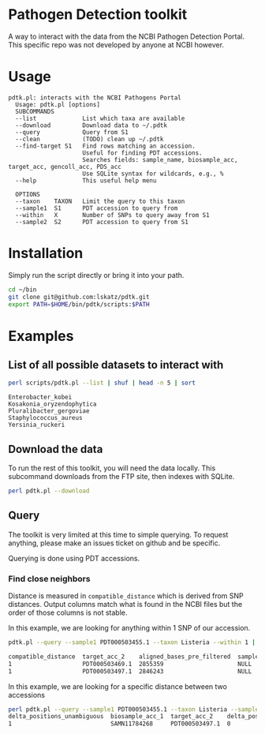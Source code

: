 # Pathogen Detection toolkit
A way to interact with the data from the NCBI Pathogen Detection Portal.
This specific repo was not developed by anyone at NCBI however.

# Usage

```text
pdtk.pl: interacts with the NCBI Pathogens Portal
  Usage: pdtk.pl [options]
  SUBCOMMANDS
  --list             List which taxa are available
  --download         Download data to ~/.pdtk
  --query            Query from S1
  --clean            (TODO) clean up ~/.pdtk
  --find-target S1   Find rows matching an accession.
                     Useful for finding PDT accessions.
                     Searches fields: sample_name, biosample_acc, target_acc, gencoll_acc, PDS_acc
                     Use SQLite syntax for wildcards, e.g., %
  --help             This useful help menu

  OPTIONS
  --taxon    TAXON   Limit the query to this taxon
  --sample1  S1      PDT accession to query from
  --within   X       Number of SNPs to query away from S1
  --sample2  S2      PDT accession to query from S1
```

# Installation

Simply run the script directly or bring it into your path.

```bash
cd ~/bin
git clone git@github.com:lskatz/pdtk.git
export PATH=$HOME/bin/pdtk/scripts:$PATH
```

# Examples

## List of all possible datasets to interact with

```bash
perl scripts/pdtk.pl --list | shuf | head -n 5 | sort
```

```text
Enterobacter_kobei
Kosakonia_oryzendophytica
Pluralibacter_gergoviae
Staphylococcus_aureus
Yersinia_ruckeri
```

## Download the data

To run the rest of this toolkit, you will need the data locally.
This subcommand downloads from the FTP site, then indexes with SQLite.

```bash
perl pdtk.pl --download
```

## Query

The toolkit is very limited at this time to simple querying.
To request anything, please make an issues ticket on github and be specific.

Querying is done using PDT accessions.

### Find close neighbors

Distance is measured in `compatible_distance` which is derived from SNP distances.
Output columns match what is found in the NCBI files but the order of those columns is not stable.

In this example, we are looking for anything within 1 SNP of our accession.

```bash
pdtk.pl --query --sample1 PDT000503455.1 --taxon Listeria --within 1 | column -t

compatible_distance  target_acc_2    aligned_bases_pre_filtered  sample_name_2  biosample_acc_1  informative_positions  sample_name_1  total_positions  delta_positions_both_N  delta_positions_one_N  delta_positions_unambiguous  pairwise_bases_post_filtered  target_acc_1    PDS_acc         compatible_positions  gencoll_acc_1    aligned_bases_post_filtered  gencoll_acc_2    biosample_acc_2
1                    PDT000503469.1  2855359                     NULL           SAMN11784268     2                      NULL           2                0                       0                      1                            NULL                          PDT000503455.1  PDS000045942.1  2                     GCA_005875935.1  2855359                      GCA_005875995.1  SAMN11784285
1                    PDT000503497.1  2846243                     NULL           SAMN11784268     2                      NULL           2                0                       0                      1                            NULL                          PDT000503455.1  PDS000045942.1  2                     GCA_005875935.1  2846243                      GCA_005876095.1  SAMN11784330
```

In this example, we are looking for a specific distance between two accessions

```bash
perl pdtk.pl --query --sample1 PDT000503455.1 --taxon Listeria --sample2 PDT000503497.1 | column -t
delta_positions_unambiguous  biosample_acc_1  target_acc_2    delta_positions_both_N  sample_name_1  pairwise_bases_post_filtered  target_acc_1    compatible_positions  compatible_distance  sample_name_2  total_positions  informative_positions  aligned_bases_post_filtered  delta_positions_one_N  biosample_acc_2  gencoll_acc_1    aligned_bases_pre_filtered  gencoll_acc_2    PDS_acc
1                            SAMN11784268     PDT000503497.1  0                       NULL           NULL                          PDT000503455.1  2                     1                    NULL           2                2                      2846243                      0                      SAMN11784330     GCA_005875935.1  2846243                     GCA_005876095.1  PDS000045942.1
```

